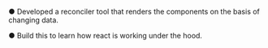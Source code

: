 ● Developed a reconciler tool that renders the components on the basis of changing data.


● Build this to learn how react is working under the hood.

